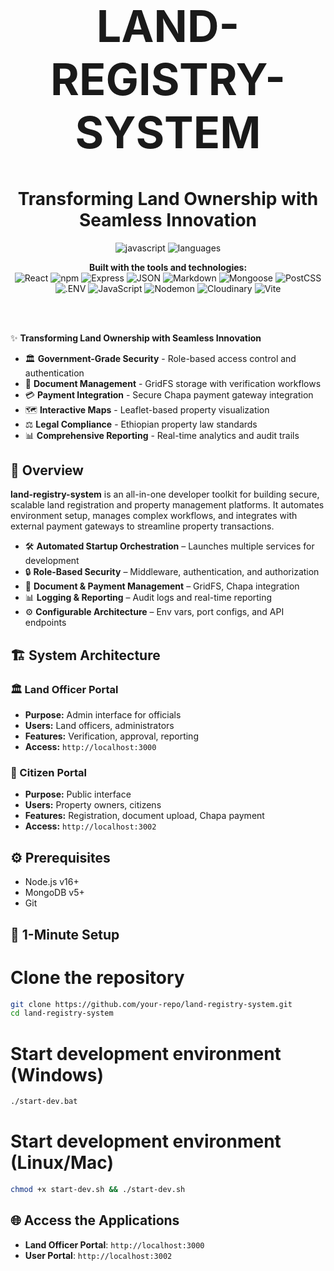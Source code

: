<div align="center">
<h1 style="font-size: 5em;">LAND-REGISTRY-SYSTEM</h1>

# Transforming Land Ownership with Seamless Innovation
![javascript](https://img.shields.io/badge/javascript-99.5%25-blue?logo=javascript)
![languages](https://img.shields.io/badge/languages-4-informational?logo=code)
<br>

**Built with the tools and technologies:**
<br>
![React](https://img.shields.io/badge/React-61DAFB?logo=react&logoColor=black)
![npm](https://img.shields.io/badge/npm-CB3837?logo=npm&logoColor=white)
![Express](https://img.shields.io/badge/Express-black?logo=express&logoColor=white)
![JSON](https://img.shields.io/badge/JSON-000000?logo=json&logoColor=white)
![Markdown](https://img.shields.io/badge/Markdown-000000?logo=markdown&logoColor=white)
![Mongoose](https://img.shields.io/badge/Mongoose-880000?logo=mongoose&logoColor=white)
![PostCSS](https://img.shields.io/badge/PostCSS-DD3A0A?logo=postcss&logoColor=white)
![.ENV](https://img.shields.io/badge/.ENV-FCE566?logo=dotenv&logoColor=black)
![JavaScript](https://img.shields.io/badge/JavaScript-F7DF1E?logo=javascript&logoColor=black)
![Nodemon](https://img.shields.io/badge/Nodemon-76D04B?logo=nodemon&logoColor=white)
![Cloudinary](https://img.shields.io/badge/Cloudinary-3448C5?logo=cloudinary&logoColor=white)
![Vite](https://img.shields.io/badge/Vite-646CFF?logo=vite&logoColor=white)
</div>

<br><br>


✨ **Transforming Land Ownership with Seamless Innovation**
- 🏛️ **Government-Grade Security** - Role-based access control and authentication
- 📄 **Document Management** - GridFS storage with verification workflows
- 💳 **Payment Integration** - Secure Chapa payment gateway integration
- 🗺️ **Interactive Maps** - Leaflet-based property visualization
- ⚖️ **Legal Compliance** - Ethiopian property law standards
- 📊 **Comprehensive Reporting** - Real-time analytics and audit trails

## 📘 Overview
**land-registry-system** is an all-in-one developer toolkit for building secure, scalable land registration and property management platforms. It automates environment setup, manages complex workflows, and integrates with external payment gateways to streamline property transactions.

- 🛠️ **Automated Startup Orchestration** – Launches multiple services for development
- 🔒 **Role-Based Security** – Middleware, authentication, and authorization
- 📂 **Document & Payment Management** – GridFS, Chapa integration
- 📊 **Logging & Reporting** – Audit logs and real-time reporting
- ⚙️ **Configurable Architecture** – Env vars, port configs, and API endpoints

## 🏗️ System Architecture
### 🏛️ Land Officer Portal
- **Purpose:** Admin interface for officials
- **Users:** Land officers, administrators
- **Features:** Verification, approval, reporting
- **Access:** `http://localhost:3000`

### 👥 Citizen Portal
- **Purpose:** Public interface
- **Users:** Property owners, citizens
- **Features:** Registration, document upload, Chapa payment
- **Access:** `http://localhost:3002`

## ⚙️ Prerequisites
- Node.js v16+
- MongoDB v5+
- Git

## 🚀 1-Minute Setup
# Clone the repository
```bash
git clone https://github.com/your-repo/land-registry-system.git
cd land-registry-system
```
# Start development environment (Windows)
```bash
./start-dev.bat
```
# Start development environment (Linux/Mac)
```bash
chmod +x start-dev.sh && ./start-dev.sh
```
## 🌐 Access the Applications
- **Land Officer Portal**: `http://localhost:3000`
- **User Portal**: `http://localhost:3002`
